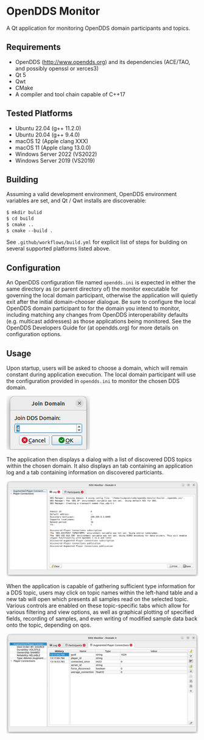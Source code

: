 ﻿# OpenDDS Monitor

A Qt application for monitoring OpenDDS domain participants and topics.

## Requirements

* OpenDDS (http://www.opendds.org) and its dependencies (ACE/TAO, and possibly openssl or xerces3)
* Qt 5
* Qwt
* CMake
* A compiler and tool chain capable of C++17

## Tested Platforms

* Ubuntu 22.04 (g++ 11.2.0)
* Ubuntu 20.04 (g++ 9.4.0)
* macOS 12 (Apple clang XXX)
* macOS 11 (Apple clang 13.0.0)
* Windows Server 2022 (VS2022)
* Windows Server 2019 (VS2019)

## Building

Assuming a valid development environment, OpenDDS environment variables are set, and Qt / Qwt installs are discoverable:
```
$ mkdir bulid
$ cd build
$ cmake ..
$ cmake --build .
```
See `.github/workflows/build.yml` for explicit list of steps for building on several supported platforms listed above.

## Configuration

An OpenDDS configuration file named `opendds.ini` is expected in either the same directory as (or parent directory of)
the monitor executable for governing the local domain participant, otherwise the application will quietly exit after the
initial domain-chooser dialogue. Be sure to configure the local OpenDDS domain participant to for the domain you intend
to monitor, including matching any changes from OpenDDS interoperability defaults (e.g. multicast addresses) as those
applications being monitored. See the OpenDDS Developers Guide for (at opendds.org) for more details on configuration
options.

## Usage

Upon startup, users will be asked to choose a domain, which will remain constant during application execution. The local
domain participant will use the configuration provided in `opendds.ini` to monitor the chosen DDS domain.

![Choosing A Domain](images/screenshot_domain.png)

The application then displays a dialog with a list of discovered DDS topics within the chosen domain. It also displays
an tab containing an application log and a tab containing information on discovered particiants.

![Initial Display (Log)](images/screenshot_log.png)

When the application is capable of gathering sufficient type information for a DDS topic, users may click on topic names
within the left-hand table and a new tab will open which presents all samples read on the selected topic. Various
controls are enabled on these topic-specific tabs which allow for various filtering and view options, as well as
graphical plotting of specified fields, recording of samples, and even writing of modified sample data back onto the
topic, depending on qos.

![Samples Display (Topic Tab)](images/screenshot_samples.png)

